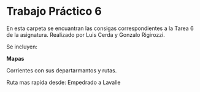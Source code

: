 # Trabajo Práctico 6

En esta carpeta se encuantran las consigas correspondientes a la Tarea 6 de la asignatura.
Realizado por Luis Cerda y Gonzalo Rigirozzi.

Se incluyen:

**Mapas**

Corrientes con sus departarmantos y rutas.


Ruta mas rapida desde: Empedrado a Lavalle
